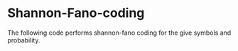 # Shannon-Fano-coding
The following code performs shannon-fano coding for the give symbols and probability.
